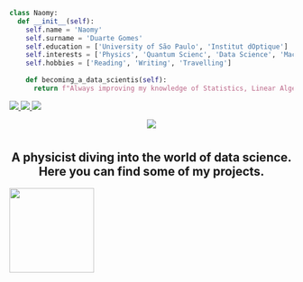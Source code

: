 ```python
class Naomy:
  def __init__(self):
    self.name = 'Naomy'
    self.surname = 'Duarte Gomes'
    self.education = ['University of São Paulo', 'Institut dOptique']
    self.interests = ['Physics', 'Quantum Scienc', 'Data Science', 'Machine Learning', 'Animal Welfare', 'Python']
    self.hobbies = ['Reading', 'Writing', 'Travelling']
    
    def becoming_a_data_scientis(self):
      return f"Always improving my knowledge of Statistics, Linear Algebra, Python and databases (SQL, NoSQL)."
```

<a href="https://www.linkedin.com/in/naomyduarteg" alt="linkedin" target="_blank">
<img src="https://img.shields.io/badge/LinkedIn-%230077B5.svg?&style=flat-square&logo=linkedin&logoColor=white">
</a>

<a href="mailto:naomyduarteg@gmail.com" alt="gmail" target="_blank">
<img src="https://img.shields.io/badge/-Gmail-FF0000?style=flat-square&labelColor=FF0000&logo=gmail&logoColor=white&link=mailto:naomyduarteg@gmail.com" />
</a>

<a href="https://medium.com/@naomy-gomes" alt="medium" target="_blank">
<img src="https://img.shields.io/badge/Medium-12100E?style=flat-square&logo=medium&logoColor=white">
</a>

<p align="center">
<img src="http://img.shields.io/static/v1?label=STATUS:&message=IN%20PROGRESS&color=61648b&style=for-the-badge"/>
</p>

# <h2 align="center"> A physicist diving into the world of data science. Here you can find some of my projects.</h2>

<img height="150em" src="https://github-readme-stats-eight-theta.vercel.app/api/top-langs/?username=naomyduarteg&layout=compact&langs_count=8&theme=tokyonight&include_all_commits=true&count_private=true"/>
                  
